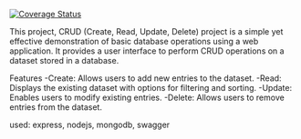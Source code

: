 [![Coverage Status](https://coveralls.io/repos/github/IRASUBIZA-Elyse/MY-BRAND-BE/badge.svg?branch=main)](https://coveralls.io/github/IRASUBIZA-Elyse/MY-BRAND-BE?branch=main)

This project, CRUD (Create, Read, Update, Delete) project is a simple yet effective demonstration of basic database operations using a web application. It provides a user interface to perform CRUD operations on a dataset stored in a database.

Features
-Create: Allows users to add new entries to the dataset.
-Read: Displays the existing dataset with options for filtering and sorting.
-Update: Enables users to modify existing entries.
-Delete: Allows users to remove entries from the dataset.

used: express, nodejs, mongodb, swagger


